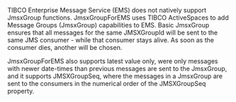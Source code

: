 TIBCO Enterprise Message Service (EMS) does not natively support JmsxGroup functions.  JmsxGroupForEMS uses TIBCO ActiveSpaces to add Message Groups (JmsxGroup) capabilities to EMS. Basic JmsxGroup ensures that all messages for the same JMSXGroupId will be sent to the same JMS consumer - while that consumer stays alive. As soon as the consumer dies, another will be chosen.

JmsxGroupForEMS also supports latest value only, were only messages with newer date-times than previous messages are sent to the JmsxGroup, and it supports JMSXGroupSeq, where the messages in a JmsxGroup are sent to the consumers in the numerical order of the JMSXGroupSeq property.